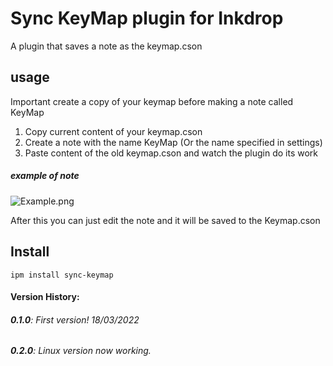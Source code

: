 # Sync KeyMap plugin for Inkdrop
A plugin that saves a note as the keymap.cson

## usage
Important create a copy of your keymap before making a note called KeyMap

1. Copy current content of your keymap.cson
2. Create a note with the name KeyMap (Or the name specified in settings)
3. Paste content of the old keymap.cson and watch the plugin do its work

##### example of note
![Example.png](https://raw.githubusercontent.com/MrFlou/inkdrop-syncKeyMap/master/docs/Example.png)

After this you can just edit the note and it will be saved to the Keymap.cson

## Install

```
ipm install sync-keymap
```

#### Version History:
###### **0.1.0**: First version! 18/03/2022
###### **0.2.0**: Linux version now working.
